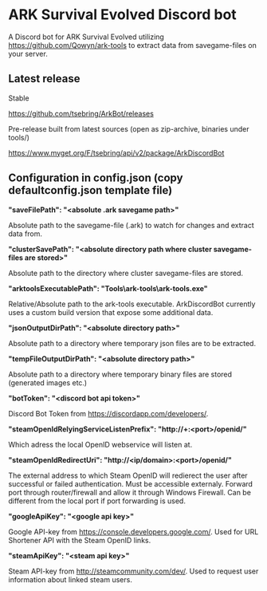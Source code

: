 # ARK Survival Evolved Discord bot

A Discord bot for ARK Survival Evolved utilizing https://github.com/Qowyn/ark-tools to extract data from savegame-files on your server.


## Latest release
Stable

https://github.com/tsebring/ArkBot/releases

Pre-release built from latest sources (open as zip-archive, binaries under tools/)

https://www.myget.org/F/tsebring/api/v2/package/ArkDiscordBot

## Configuration in config.json (copy defaultconfig.json template file)
**"saveFilePath": "\<absolute .ark savegame path\>"**

Absolute path to the savegame-file (.ark) to watch for changes and extract data from.


**"clusterSavePath": "\<absolute directory path where cluster savegame-files are stored\>"**

Absolute path to the directory where cluster savegame-files are stored.


**"arktoolsExecutablePath": "Tools\\ark-tools\\ark-tools.exe"**

Relative/Absolute path to the ark-tools executable. ArkDiscordBot currently uses a custom build version that expose some additional data.


**"jsonOutputDirPath": "\<absolute directory path\>"**

Absolute path to a directory where temporary json files are to be extracted.


**"tempFileOutputDirPath": "\<absolute directory path\>"**

Absolute path to a directory where temporary binary files are stored (generated images etc.)


**"botToken": "\<discord bot api token\>"**

Discord Bot Token from https://discordapp.com/developers/.


**"steamOpenIdRelyingServiceListenPrefix":  "http://+:\<port\>/openid/"**

Which adress the local OpenID webservice will listen at.


**"steamOpenIdRedirectUri": "http://\<ip/domain\>:\<port\>/openid/"**

The external address to which Steam OpenID will redierect the user after successful or failed authentication. Must be accessible externaly. Forward port through router/firewall and allow it through Windows Firewall. Can be different from the local port if port forwarding is used.


**"googleApiKey": "\<google api key\>"**

Google API-key from https://console.developers.google.com/. Used for URL Shortener API with the Steam OpenID links.


**"steamApiKey": "\<steam api key\>"**

Steam API-key from http://steamcommunity.com/dev/. Used to request user information about linked steam users.